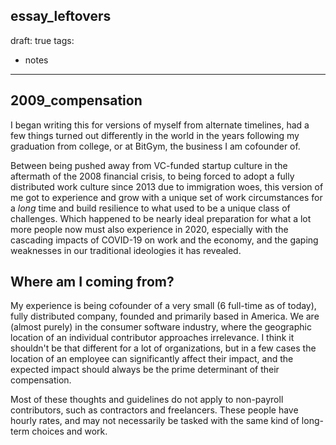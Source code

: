 essay_leftovers
---
draft: true
tags: 
- notes
---


## 2009_compensation

I began writing this for versions of myself from alternate timelines, had a few things turned out differently in the world in the years following my graduation from college, or at BitGym, the business I am cofounder of.

Between being pushed away from VC-funded startup culture in the aftermath of the 2008 financial crisis, to being forced to adopt a fully distributed work culture since 2013 due to immigration woes, this version of me got to experience and grow with a unique set of work circumstances for a *long* time and build resilience to what used to be a unique class of challenges. Which happened to be nearly ideal preparation for what a lot more people now must also experience in 2020, especially with the cascading impacts of COVID-19 on work and the economy, and the gaping weaknesses in our traditional ideologies it has revealed.

## Where am I coming from?
My experience is being cofounder of a very small (6 full-time as of today), fully distributed company, founded and primarily based in America. We are (almost purely) in the consumer software industry, where the geographic location of an individual contributor approaches irrelevance. I think it shouldn't be that different for a lot of organizations, but in a few cases the location of an employee can significantly affect their impact, and the expected impact should always be the prime determinant of their compensation.

Most of these thoughts and guidelines do not apply to non-payroll contributors, such as contractors and freelancers. These people have hourly rates, and may not necessarily be tasked with the same kind of long-term choices and work.
